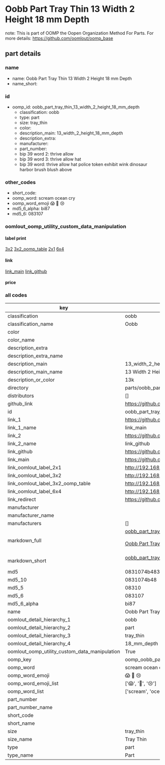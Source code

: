 # Oobb Part Tray Thin 13 Width 2 Height 18 mm Depth  

note: This is part of OOMP the Oopen Organization Method For Parts. For more details: https://github.com/oomlout/oomp_base

##  part details
  







### name
* name: Oobb Part Tray Thin 13 Width 2 Height 18 mm Depth
* name_short: 
### id
* oomp_id: oobb_part_tray_thin_13_width_2_height_18_mm_depth
  * classification: oobb
  * type: part
  * size: tray_thin
  * color: 
  * description_main: 13_width_2_height_18_mm_depth
  * description_extra: 
  * manufacturer: 
  * part_number: 
  * bip 39 word 2: thrive allow
  * bip 39 word 3: thrive allow hat
  * bip 39 word: thrive allow hat police token exhibit wink dinosaur harbor brush blush above

### other_codes
* short_code: 
* oomp_word: scream ocean cry
* oomp_word_emoji :scream: :ocean: :cry:
* md5_6_alpha: bi87
* md5_6: 083107






### oomlout_oomp_utility_custom_data_manipulation
#### label print
[3x2](http://192.168.1.245:1112/?label=oomp%20bi87)
[3x2_oomp_table](http://192.168.1.108:1112/?label=oomp%20bi87)
[2x1](http://192.168.1.242:1112/?label=oomp%20bi87)
[6x4](http://192.168.1.55:1112/?label=oomp%20bi87)    

#### link

[link_main](https://github.com/oomlout/oomlout_oomp_version_1_messy/tree/main/parts/oobb_part_tray_thin_13_width_2_height_18_mm_depth) [link_github](https://github.com/oomlout/oomlout_oomp_version_1_messy/tree/main/parts/oobb_part_tray_thin_13_width_2_height_18_mm_depth)                             

#### price







### all codes 
| key | value |  
| --- | --- |  
| classification | oobb |  
| classification_name | Oobb |  
| color |  |  
| color_name |  |  
| description_extra |  |  
| description_extra_name |  |  
| description_main | 13_width_2_height_18_mm_depth |  
| description_main_name | 13 Width 2 Height 18 mm Depth |  
| description_or_color | 13k |  
| directory | parts/oobb_part_tray_thin_13_width_2_height_18_mm_depth |  
| distributors | [] |  
| github_link | https://github.com/oomlout/oomlout_oomp_part_src/tree/main/parts/oobb_part_tray_thin_13_width_2_height_18_mm_depth |  
| id | oobb_part_tray_thin_13_width_2_height_18_mm_depth |  
| link_1 | https://github.com/oomlout/oomlout_oomp_version_1_messy/tree/main/parts/oobb_part_tray_thin_13_width_2_height_18_mm_depth |  
| link_1_name | link_main |  
| link_2 | https://github.com/oomlout/oomlout_oomp_version_1_messy/tree/main/parts/oobb_part_tray_thin_13_width_2_height_18_mm_depth |  
| link_2_name | link_github |  
| link_github | https://github.com/oomlout/oomlout_oomp_version_1_messy/tree/main/parts/oobb_part_tray_thin_13_width_2_height_18_mm_depth |  
| link_main | https://github.com/oomlout/oomlout_oomp_version_1_messy/tree/main/parts/oobb_part_tray_thin_13_width_2_height_18_mm_depth |  
| link_oomlout_label_2x1 | http://192.168.1.242:1112/?label=oomp%20bi87 |  
| link_oomlout_label_3x2 | http://192.168.1.245:1112/?label=oomp%20bi87 |  
| link_oomlout_label_3x2_oomp_table | http://192.168.1.108:1112/?label=oomp%20bi87 |  
| link_oomlout_label_6x4 | http://192.168.1.55:1112/?label=oomp%20bi87 |  
| link_redirect | https://github.com/oomlout/oomlout_oomp_version_1_messy/tree/main/parts/oobb_part_tray_thin_13_width_2_height_18_mm_depth |  
| manufacturer |  |  
| manufacturer_name |  |  
| manufacturers | [] |  
| markdown_full | [oobb_part_tray_thin_13_width_2_height_18_mm_depth](none)<br>[](none)<br>[Oobb Part Tray Thin 13 Width 2 Height 18 Mm Depth](none)<br><br> |  
| markdown_short | [oobb_part_tray_thin_13_width_2_height_18_mm_depth](none)<br><br> |  
| md5 | 0831074b483e7f793e71fa7ad301af09 |  
| md5_10 | 0831074b48 |  
| md5_5 | 08310 |  
| md5_6 | 083107 |  
| md5_6_alpha | bi87 |  
| name | Oobb Part Tray Thin 13 Width 2 Height 18 mm Depth |  
| oomlout_detail_hierarchy_1 | oobb |  
| oomlout_detail_hierarchy_2 | part |  
| oomlout_detail_hierarchy_3 | tray_thin |  
| oomlout_detail_hierarchy_4 | 18_mm_depth |  
| oomlout_oomp_utility_custom_data_manipulation | True |  
| oomp_key | oomp_oobb_part_tray_thin_13_width_2_height_18_mm_depth |  
| oomp_word | scream ocean cry |  
| oomp_word_emoji | :scream: :ocean: :cry: |  
| oomp_word_emoji_list | [':scream:', ':ocean:', ':cry:'] |  
| oomp_word_list | ['scream', 'ocean', 'cry'] |  
| part_number |  |  
| part_number_name |  |  
| short_code |  |  
| short_name |  |  
| size | tray_thin |  
| size_name | Tray Thin |  
| type | part |  
| type_name | Part |  
